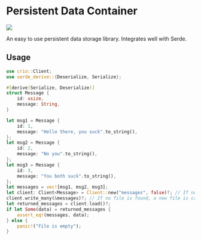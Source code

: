 # Persistent Data Container

<a href="https://docs.rs/crio"><img src="https://docs.rs/crio/badge.svg"></a>

An easy to use persistent data storage library. Integrates well with Serde.

## Usage

```rust
use crio::Client;
use serde_derive::{Deserialize, Serialize};

#[derive(Serialize, Deserialize)]
struct Message {
    id: usize,
    message: String,
}

let msg1 = Message {
    id: 1,
    message: "Hello there, you suck".to_string(),
};
let msg2 = Message {
    id: 2,
    message: "No you".to_string(),
};
let msg3 = Message {
    id: 3,
    message: "You both suck".to_string(),
};
let messages = vec![msg1, msg2, msg3];
let client: Client<Message> = Client::new("messages", false)?; // If no file is found, a new empty file is created.
client.write_many(&messages)?; // If no file is found, a new file is created and then written to. Append is set to false such that it overwrites any previous value stored on the same file
let returned_messages = client.load()?;
if let Some(data) = returned_messages {
    assert_eq!(messages, data);
} else {
    panic!("File is empty");
}
```
